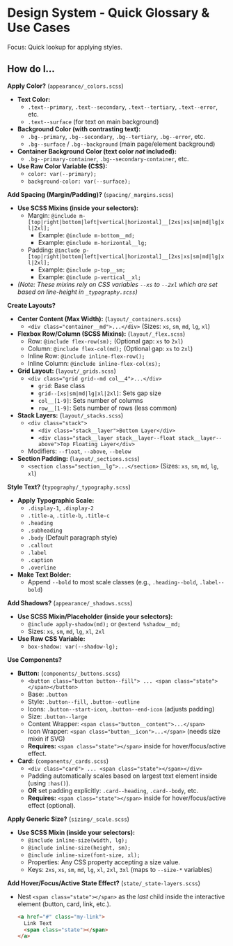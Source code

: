 # Design System - Quick Glossary & Use Cases

Focus: Quick lookup for applying styles.

## How do I...

**Apply Color?** (`appearance/_colors.scss`)

- **Text Color:**
  - `.text--primary`, `.text--secondary`, `.text--tertiary`, `.text--error`, etc.
  - `.text--surface` (for text on main background)
- **Background Color (with contrasting text):**
  - `.bg--primary`, `.bg--secondary`, `.bg--tertiary`, `.bg--error`, etc.
  - `.bg--surface` / `.bg--background` (main page/element background)
- **Container Background Color (text color _not_ included):**
  - `.bg--primary-container`, `.bg--secondary-container`, etc.
- **Use Raw Color Variable (CSS):**
  - `color: var(--primary);`
  - `background-color: var(--surface);`

**Add Spacing (Margin/Padding)?** (`spacing/_margins.scss`)

- **Use SCSS Mixins (inside your selectors):**
  - Margin: `@include m-[top|right|bottom|left|vertical|horizontal]__[2xs|xs|sm|md|lg|xl|2xl];`
    - Example: `@include m-bottom__md;`
    - Example: `@include m-horizontal__lg;`
  - Padding: `@include p-[top|right|bottom|left|vertical|horizontal]__[2xs|xs|sm|md|lg|xl|2xl];`
    - Example: `@include p-top__sm;`
    - Example: `@include p-vertical__xl;`
- _(Note: These mixins rely on CSS variables `--xs` to `--2xl` which are set based on line-height in `_typography.scss`)_

**Create Layouts?**

- **Center Content (Max Width):** (`layout/_containers.scss`)
  - `<div class="container__md">...</div>` (Sizes: `xs`, `sm`, `md`, `lg`, `xl`)
- **Flexbox Row/Column (SCSS Mixins):** (`layout/_flex.scss`)
  - Row: `@include flex-row(sm);` (Optional gap: `xs` to `2xl`)
  - Column: `@include flex-col(md);` (Optional gap: `xs` to `2xl`)
  - Inline Row: `@include inline-flex-row();`
  - Inline Column: `@include inline-flex-col(xs);`
- **Grid Layout:** (`layout/_grids.scss`)
  - `<div class="grid grid--md col__4">...</div>`
    - `grid`: Base class
    - `grid--[xs|sm|md|lg|xl|2xl]`: Sets gap size
    - `col__[1-9]`: Sets number of columns
    - `row__[1-9]`: Sets number of rows (less common)
- **Stack Layers:** (`layout/_stacks.scss`)
  - `<div class="stack">`
    - `<div class="stack__layer">Bottom Layer</div>`
    - `<div class="stack__layer stack__layer--float stack__layer--above">Top Floating Layer</div>`
  - Modifiers: `--float`, `--above`, `--below`
- **Section Padding:** (`layout/_sections.scss`)
  - `<section class="section__lg">...</section>` (Sizes: `xs`, `sm`, `md`, `lg`, `xl`)

**Style Text?** (`typography/_typography.scss`)

- **Apply Typographic Scale:**
  - `.display-1`, `.display-2`
  - `.title-a`, `.title-b`, `.title-c`
  - `.heading`
  - `.subheading`
  - `.body` (Default paragraph style)
  - `.callout`
  - `.label`
  - `.caption`
  - `.overline`
- **Make Text Bolder:**
  - Append `--bold` to most scale classes (e.g., `.heading--bold`, `.label--bold`)

**Add Shadows?** (`appearance/_shadows.scss`)

- **Use SCSS Mixin/Placeholder (inside your selectors):**
  - `@include apply-shadow(md);` or `@extend %shadow__md;`
  - Sizes: `xs`, `sm`, `md`, `lg`, `xl`, `2xl`
- **Use Raw CSS Variable:**
  - `box-shadow: var(--shadow-lg);`

**Use Components?**

- **Button:** (`components/_buttons.scss`)
  - `<button class="button button--fill"> ... <span class="state"></span></button>`
  - Base: `.button`
  - Style: `.button--fill`, `.button--outline`
  - Icons: `.button--start-icon`, `.button--end-icon` (adjusts padding)
  - Size: `.button--large`
  - Content Wrapper: `<span class="button__content">...</span>`
  - Icon Wrapper: `<span class="button__icon">...</span>` (needs size mixin if SVG)
  - **Requires:** `<span class="state"></span>` inside for hover/focus/active effect.
- **Card:** (`components/_cards.scss`)
  - `<div class="card"> ... <span class="state"></span></div>`
  - Padding automatically scales based on largest text element inside (using `:has()`).
  - **OR** set padding explicitly: `.card--heading`, `.card--body`, etc.
  - **Requires:** `<span class="state"></span>` inside for hover/focus/active effect (optional).

**Apply Generic Size?** (`sizing/_scale.scss`)

- **Use SCSS Mixin (inside your selectors):**
  - `@include inline-size(width, lg);`
  - `@include inline-size(height, sm);`
  - `@include inline-size(font-size, xl);`
  - Properties: Any CSS property accepting a size value.
  - Keys: `2xs`, `xs`, `sm`, `md`, `lg`, `xl`, `2xl`, `3xl` (maps to `--size-*` variables)

**Add Hover/Focus/Active State Effect?** (`state/_state-layers.scss`)

- Nest `<span class="state"></span>` as the _last_ child inside the interactive element (button, card, link, etc.).
  ```html
  <a href="#" class="my-link">
    Link Text
    <span class="state"></span>
  </a>
  ```
